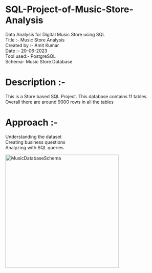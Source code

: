 # SQL-Project-of-Music-Store-Analysis
Data Analysis for Digital Music Store using SQL \
Title :- Music Store Analysis \
Created by :- Amit Kumar \
Date :- 20-06-2023 \
Tool used:- PostgreSQL \
Schema- Music Store Database 

# Description :-
This is a Store based SQL Project. This database contains 11 tables. \
Overall there are around 9000 rows in all the tables

# Approach :-
Understanding the dataset \
Creating business questions \
Analyzing with SQL queries 

<img width="354" alt="MusicDatabaseSchema" src="https://github.com/akumarf8/SQL-Project-of-Music-Store-Analysis/assets/133315646/827dfac4-b938-4d9a-b105-56ec636b48cd">
